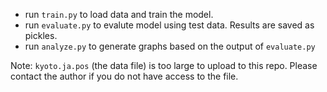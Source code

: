* run `train.py` to load data and train the model.
* run `evaluate.py` to evalute model using test data. Results are saved as pickles.
* run `analyze.py` to generate graphs based on the output of `evaluate.py`

Note: `kyoto.ja.pos` (the data file) is too large to upload to this repo. Please contact the author if you do not have access to the file.
